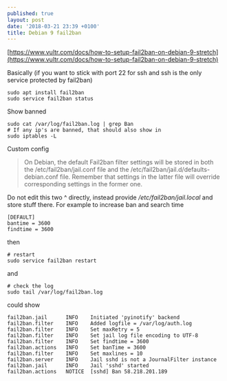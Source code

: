```yaml
---
published: true
layout: post
date: '2018-03-21 23:39 +0100'
title: Debian 9 fail2ban
---
```

[https://www.vultr.com/docs/how-to-setup-fail2ban-on-debian-9-stretch](https://www.vultr.com/docs/how-to-setup-fail2ban-on-debian-9-stretch)

Basically (if you want to stick with port 22 for ssh and ssh is the only service protected by fail2ban)

    sudo apt install fail2ban
    sudo service fail2ban status

Show banned

    sudo cat /var/log/fail2ban.log | grep Ban
    # If any ip's are banned, that should also show in
    sudo iptables -L
    
Custom config

> On Debian, the default Fail2ban filter settings will be stored in both the /etc/fail2ban/jail.conf file and the /etc/fail2ban/jail.d/defaults-debian.conf file. Remember that settings in the latter file will override corresponding settings in the former one.

Do not edit this two ^ directly, instead provide */etc/fail2ban/jail.local* and store stuff there. For example to increase ban and search time

    [DEFAULT]
    bantime = 3600
    findtime = 3600
    
then

    # restart
    sudo service fail2ban restart
    
and

    # check the log
    sudo tail /var/log/fail2ban.log
    
could show

    fail2ban.jail      INFO    Initiated 'pyinotify' backend
    fail2ban.filter    INFO    Added logfile = /var/log/auth.log
    fail2ban.filter    INFO    Set maxRetry = 5
    fail2ban.filter    INFO    Set jail log file encoding to UTF-8
    fail2ban.filter    INFO    Set findtime = 3600
    fail2ban.actions   INFO    Set banTime = 3600
    fail2ban.filter    INFO    Set maxlines = 10
    fail2ban.server    INFO    Jail sshd is not a JournalFilter instance
    fail2ban.jail      INFO    Jail 'sshd' started
    fail2ban.actions   NOTICE  [sshd] Ban 58.218.201.189